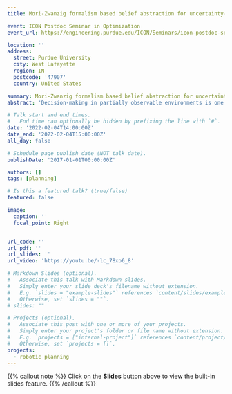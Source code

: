 ```yaml
---
title: Mori-Zwanzig formalism based belief abstraction for uncertainty-aware decision-making

event: ICON Postdoc Seminar in Optimization
event_url: https://engineering.purdue.edu/ICON/Seminars/icon-postdoc-seminar-mengxue-hou-georgia-tech

location: ''
address:
  street: Purdue University
  city: West Lafayette
  region: IN
  postcode: '47907'
  country: United States

summary: Mori-Zwanzig formalism based belief abstraction for uncertainty-aware decision-making
abstract: 'Decision-making in partially observable environments is one of the key challenges in robotic autonomy. In this talk, I will address the continuous-state POMDP (Partially Observable Markov Decision Process) problem using a reduced-order approximation method. We develop a belief abstraction algorithm that allocates a fixed number of symbols representing the belief state, and ensures the parameterization of the belief dynamics does not grow exponentially as the system dimension increases. Based on the Mori-Zwanzig formalism, a novel learning algorithm is developed to improve accuracy of the reduced-order belief dynamics. We prove that incorporating the learning algorithm leads to a time-uniform model reduction error bound. We consider marine autonomy as an example of POMDP, and use numerical simulations to show that the proposed algorithm supports real-time decision-making of underwater vehicles in unknown environment, with lower model reduction error.'

# Talk start and end times.
#   End time can optionally be hidden by prefixing the line with `#`.
date: '2022-02-04T14:00:00Z'
date_end: '2022-02-04T15:00:00Z'
all_day: false

# Schedule page publish date (NOT talk date).
publishDate: '2017-01-01T00:00:00Z'

authors: []
tags: [planning]

# Is this a featured talk? (true/false)
featured: false

image:
  caption: ''
  focal_point: Right


url_code: ''
url_pdf: ''
url_slides: ''
url_video: 'https://youtu.be/-lc_78xo6_8'

# Markdown Slides (optional).
#   Associate this talk with Markdown slides.
#   Simply enter your slide deck's filename without extension.
#   E.g. `slides = "example-slides"` references `content/slides/example-slides.md`.
#   Otherwise, set `slides = ""`.
# slides: ""

# Projects (optional).
#   Associate this post with one or more of your projects.
#   Simply enter your project's folder or file name without extension.
#   E.g. `projects = ["internal-project"]` references `content/project/deep-learning/index.md`.
#   Otherwise, set `projects = []`.
projects:
  - robotic planning
---
```


{{% callout note %}}
Click on the **Slides** button above to view the built-in slides feature.
{{% /callout %}}
